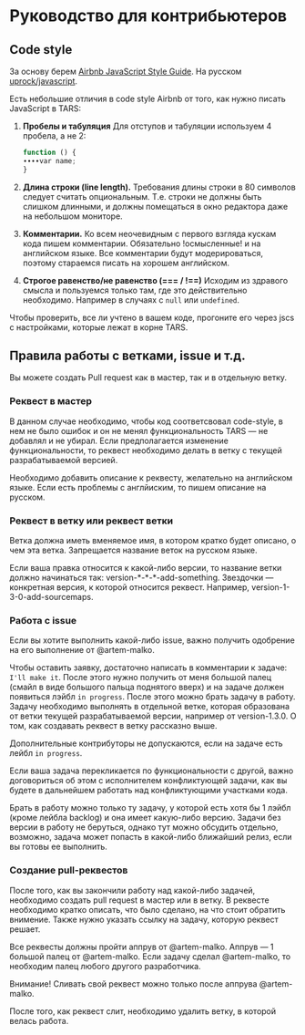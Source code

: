 # Руководство для контрибьютеров

## Code style

За основу берем [Airbnb JavaScript Style Guide](https://github.com/airbnb/javascript). На русском [uprock/javascript](https://github.com/uprock/javascript).

Есть небольшие отличия в code style Airbnb от того, как нужно писать JavaScript в TARS:

1. **Пробелы и табуляция** Для отступов и табуляции используем 4 пробела, а не 2:

    ```javascript
    function () {
    ∙∙∙∙var name;
    }
    ```

2. **Длина строки (line length).** Требования длины строки в 80 символов следует считать опциональным. Т.е. строки не должны быть слишком длинными, и должны помещаться в окно редактора даже на небольшом мониторе.
3. **Комментарии.** Ко всем неочевидным с первого взгляда кускам кода пишем комментарии. Обязательно !осмысленные! и на английском языке. Все комментарии будут модерироваться, поэтому стараемся писать на хорошем английском.
4. **Строгое равенство/не равенство (=== / !==)** Исходим из здравого смысла и пользуемся только там, где это действительно необходимо. Например в случаях с `null` или `undefined`.

Чтобы проверить, все ли учтено в вашем коде, прогоните его через jscs с настройками, которые лежат в корне TARS.

## Правила работы с ветками, issue и т.д.

Вы можете создать Pull request как в мастер, так и в отдельную ветку.

### Реквест в мастер

В данном случае необходимо, чтобы код соответсвовал code-style, в нем не было ошибок и он не менял функциональность TARS — не добавлял и не убирал. Если предполагается изменение функциональности, то реквест необходимо делать в ветку с текущей разрабатываемой версией.

Необходимо добавить описание к реквесту, желательно на английском языке. Если есть проблемы с англйиским, то пишем описание на русском.

### Реквест в ветку или реквест ветки

Ветка должна иметь вменяемое имя, в котором кратко будет описано, о чем эта ветка. Запрещается название веток на русском языке.

Если ваша правка относится к какой-либо версии, то название ветки должно начинаться так: version-\*-\*-\*-add-something. Звездочки — конкретная версия, к которой относится реквест. Например, version-1-3-0-add-sourcemaps.

### Работа с issue

Если вы хотите выполнить какой-либо issue, важно получить одобрение на его выполнение от @artem-malko.

Чтобы оставить заявку, достаточно написать в комментарии к задаче: `I'll make it`. После этого нужно получить от меня большой палец (смайл в виде большого пальца поднятого вверх) и на задаче должен появиться лэйбл `in progress`. После этого можно брать задачу в работу. Задачу необходимо выполнять в отдельной ветке, которая образована от ветки текущей разрабатываемой версии, например от version-1.3.0. О том, как создавать реквест в ветку рассказно выше.

Дополнительные контрибуторы не допускаются, если на задаче есть лейбл `in progress`.

Если ваша задача перекликается по функциональности с другой, важно договориться об этом с исполнителем конфликтующей задачи, как вы будете в дальнейшем работать над конфликтующими участками кода.

Брать в работу можно только ту задачу, у которой есть хотя бы 1 лэйбл (кроме лейбла backlog) и она имеет какую-либо версию. Задачи без версии в работу не беруться, однако тут можно обсудить отдельно, возможно, задача может попасть в какой-либо ближайший релиз, если вы готовы ее выполнить.

### Создание pull-реквестов

После того, как вы закончили работу над какой-либо задачей, необходимо создать pull request в мастер или в ветку. В реквесте необходимо кратко описать, что было сделано, на что стоит обратить внимение. Также нужно указать ссылку на задачу, которую реквест решает.

Все реквесты должны пройти аппрув от @artem-malko. Аппрув — 1 большой палец от @artem-malko. Если задачу сделал @artem-malko, то необходим палец любого другого разработчика.

Внимание! Сливать свой реквест можно только после аппрува @artem-malko.

После того, как реквест слит, необходимо удалить ветку, в которой велась работа.
